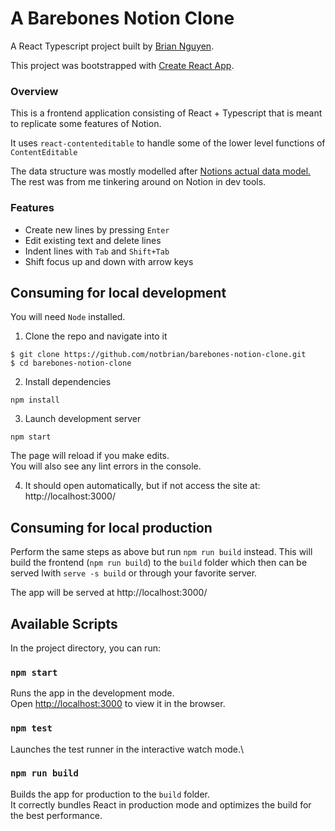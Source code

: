 # A Barebones Notion Clone

A React Typescript project built by [Brian Nguyen](https://notbriann.com).

This project was bootstrapped with [Create React App](https://github.com/facebook/create-react-app).

### Overview

This is a frontend application consisting of React + Typescript that is meant to replicate some features of Notion.

It uses `react-contenteditable` to handle some of the lower level functions of `ContentEditable` 

The data structure was mostly modelled after [Notions actual data model.](https://www.notion.so/blog/data-model-behind-notion) The rest was from me tinkering around on Notion in dev tools.

### Features

* Create new lines by pressing `Enter`
* Edit existing text and delete lines
* Indent lines with `Tab` and `Shift+Tab`
* Shift focus up and down with arrow keys


## Consuming for local development

You will need `Node` installed.

1. Clone the repo and navigate into it

```
$ git clone https://github.com/notbrian/barebones-notion-clone.git
$ cd barebones-notion-clone
```

2. Install dependencies

```
npm install
```
3. Launch development server

```
npm start
```
The page will reload if you make edits.\
You will also see any lint errors in the console.

4. It should open automatically, but if not access the site at: http://localhost:3000/


## Consuming for local production

Perform the same steps as above but run `npm run build` instead. This will build the frontend (`npm run build`) to the `build` folder which then can be served lwith `serve -s build` or through your favorite server.

The app will be served at http://localhost:3000/

## Available Scripts

In the project directory, you can run:

### `npm start`

Runs the app in the development mode.\
Open [http://localhost:3000](http://localhost:3000) to view it in the browser.

### `npm test`

Launches the test runner in the interactive watch mode.\

### `npm run build`

Builds the app for production to the `build` folder.\
It correctly bundles React in production mode and optimizes the build for the best performance.
